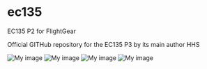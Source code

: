 # ec135
EC135 P2 for FlightGear

Official GITHub repository for the EC135 P3 by its main author HHS

![My image](http://abload.de/img/fgfs-screen-017pgrza.jpg)
![My image](http://abload.de/img/fgfs-screen-021efk4d.jpg)
![My image](http://abload.de/img/fgfs-screen-0208up4w.jpg)
![My image](http://abload.de/img/fgfs-screen-0152euo5.jpg)
